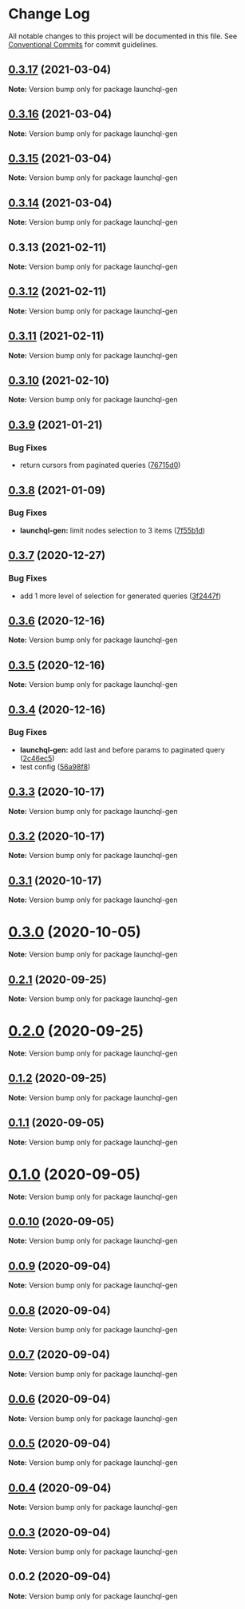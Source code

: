 # Change Log

All notable changes to this project will be documented in this file.
See [Conventional Commits](https://conventionalcommits.org) for commit guidelines.

## [0.3.17](https://github.com/launchql/launchql-gen/compare/launchql-gen@0.3.16...launchql-gen@0.3.17) (2021-03-04)

**Note:** Version bump only for package launchql-gen





## [0.3.16](https://github.com/launchql/launchql-gen/compare/launchql-gen@0.3.15...launchql-gen@0.3.16) (2021-03-04)

**Note:** Version bump only for package launchql-gen





## [0.3.15](https://github.com/launchql/launchql-gen/compare/launchql-gen@0.3.14...launchql-gen@0.3.15) (2021-03-04)

**Note:** Version bump only for package launchql-gen





## [0.3.14](https://github.com/launchql/launchql-gen/compare/launchql-gen@0.3.13...launchql-gen@0.3.14) (2021-03-04)

**Note:** Version bump only for package launchql-gen





## 0.3.13 (2021-02-11)

**Note:** Version bump only for package launchql-gen





## [0.3.12](https://github.com/launchql/launchql-gen/compare/launchql-gen@0.3.11...launchql-gen@0.3.12) (2021-02-11)

**Note:** Version bump only for package launchql-gen





## [0.3.11](https://github.com/pyramation/launchql-gen/compare/launchql-gen@0.3.10...launchql-gen@0.3.11) (2021-02-11)

**Note:** Version bump only for package launchql-gen





## [0.3.10](https://github.com/pyramation/launchql-gen/compare/launchql-gen@0.3.9...launchql-gen@0.3.10) (2021-02-10)

**Note:** Version bump only for package launchql-gen





## [0.3.9](https://github.com/pyramation/launchql-gen/compare/launchql-gen@0.3.8...launchql-gen@0.3.9) (2021-01-21)


### Bug Fixes

* return cursors from paginated queries ([76715d0](https://github.com/pyramation/launchql-gen/commit/76715d0665d64ff0dceb4406671454a6c5fb91e5))





## [0.3.8](https://github.com/pyramation/launchql-gen/compare/launchql-gen@0.3.7...launchql-gen@0.3.8) (2021-01-09)


### Bug Fixes

* **launchql-gen:** limit nodes selection to 3 items ([7f55b1d](https://github.com/pyramation/launchql-gen/commit/7f55b1d32454b895a047a9ffb7fe00d402c69365))





## [0.3.7](https://github.com/pyramation/launchql-gen/compare/launchql-gen@0.3.6...launchql-gen@0.3.7) (2020-12-27)


### Bug Fixes

* add 1 more level of selection for generated queries ([3f2447f](https://github.com/pyramation/launchql-gen/commit/3f2447ff73d36eea5f7970af45877473f15d71bc))





## [0.3.6](https://github.com/pyramation/launchql-gen/compare/launchql-gen@0.3.5...launchql-gen@0.3.6) (2020-12-16)

**Note:** Version bump only for package launchql-gen





## [0.3.5](https://github.com/pyramation/launchql-gen/compare/launchql-gen@0.3.4...launchql-gen@0.3.5) (2020-12-16)

**Note:** Version bump only for package launchql-gen





## [0.3.4](https://github.com/pyramation/launchql-gen/compare/launchql-gen@0.3.3...launchql-gen@0.3.4) (2020-12-16)


### Bug Fixes

* **launchql-gen:** add last and before params to paginated query ([2c46ec5](https://github.com/pyramation/launchql-gen/commit/2c46ec5ea26c2d4308cb710aa137c08fa7b86e58))
* test config ([56a98f8](https://github.com/pyramation/launchql-gen/commit/56a98f81502917f57f58e6f752f9ad45af91483c))





## [0.3.3](https://github.com/pyramation/launchql-gen/compare/launchql-gen@0.3.2...launchql-gen@0.3.3) (2020-10-17)

**Note:** Version bump only for package launchql-gen





## [0.3.2](https://github.com/pyramation/launchql-gen/compare/launchql-gen@0.3.1...launchql-gen@0.3.2) (2020-10-17)

**Note:** Version bump only for package launchql-gen





## [0.3.1](https://github.com/pyramation/launchql-gen/compare/launchql-gen@0.3.0...launchql-gen@0.3.1) (2020-10-17)

**Note:** Version bump only for package launchql-gen





# [0.3.0](https://github.com/pyramation/launchql-gen/compare/launchql-gen@0.2.1...launchql-gen@0.3.0) (2020-10-05)

**Note:** Version bump only for package launchql-gen





## [0.2.1](https://github.com/pyramation/launchql-gen/compare/launchql-gen@0.2.0...launchql-gen@0.2.1) (2020-09-25)

**Note:** Version bump only for package launchql-gen





# [0.2.0](https://github.com/pyramation/launchql-gen/compare/launchql-gen@0.1.2...launchql-gen@0.2.0) (2020-09-25)

**Note:** Version bump only for package launchql-gen





## [0.1.2](https://github.com/pyramation/launchql-gen/compare/launchql-gen@0.1.1...launchql-gen@0.1.2) (2020-09-25)

**Note:** Version bump only for package launchql-gen





## [0.1.1](https://github.com/pyramation/launchql-gen/compare/launchql-gen@0.0.10...launchql-gen@0.1.1) (2020-09-05)

**Note:** Version bump only for package launchql-gen





# [0.1.0](https://github.com/pyramation/launchql-gen/compare/launchql-gen@0.0.10...launchql-gen@0.1.0) (2020-09-05)

**Note:** Version bump only for package launchql-gen





## [0.0.10](https://github.com/pyramation/launchql-gen/compare/launchql-gen@0.0.9...launchql-gen@0.0.10) (2020-09-05)

**Note:** Version bump only for package launchql-gen





## [0.0.9](https://github.com/pyramation/launchql-gen/compare/launchql-gen@0.0.8...launchql-gen@0.0.9) (2020-09-04)

**Note:** Version bump only for package launchql-gen





## [0.0.8](https://github.com/pyramation/launchql-gen/compare/launchql-gen@0.0.7...launchql-gen@0.0.8) (2020-09-04)

**Note:** Version bump only for package launchql-gen





## [0.0.7](https://github.com/pyramation/launchql-gen/compare/launchql-gen@0.0.6...launchql-gen@0.0.7) (2020-09-04)

**Note:** Version bump only for package launchql-gen





## [0.0.6](https://github.com/pyramation/launchql-gen/compare/launchql-gen@0.0.5...launchql-gen@0.0.6) (2020-09-04)

**Note:** Version bump only for package launchql-gen





## [0.0.5](https://github.com/pyramation/launchql-gen/compare/launchql-gen@0.0.4...launchql-gen@0.0.5) (2020-09-04)

**Note:** Version bump only for package launchql-gen





## [0.0.4](https://github.com/pyramation/launchql-gen/compare/launchql-gen@0.0.3...launchql-gen@0.0.4) (2020-09-04)

**Note:** Version bump only for package launchql-gen





## [0.0.3](https://github.com/pyramation/launchql-gen/compare/launchql-gen@0.0.2...launchql-gen@0.0.3) (2020-09-04)

**Note:** Version bump only for package launchql-gen





## 0.0.2 (2020-09-04)

**Note:** Version bump only for package launchql-gen
